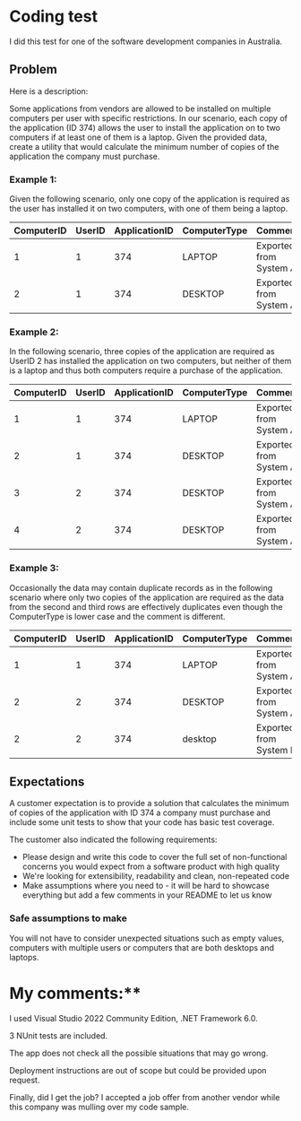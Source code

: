 # Coding test
I did this test for one of the software development companies in Australia.  

## Problem

Here is a description:

Some applications from vendors are allowed to be installed on multiple computers per user with specific restrictions. In our scenario, each copy of the application (ID 374) allows the user to install the application on to two computers if at least one of them is a laptop. Given the provided data, create a utility that would calculate the minimum number of copies of the application the company must purchase. 

### Example 1:

Given the following scenario,  only one copy of the application is required as the user has installed it on two computers, with one of them being a laptop. 
  
ComputerID  |   UserID  |    ApplicationID  |   ComputerType    |   Comment 
------------|-----------|-------------------|-------------------|----------
1           |   1       |   374             |   LAPTOP          |   Exported from System A 
2           |   1       |   374             |   DESKTOP         |   Exported from System A 


### Example 2:

In the following scenario, three copies of the application are required as UserID 2 has installed the application on two computers, but neither of them is a laptop and thus both computers require a purchase of the application. 

ComputerID  |   UserID  |    ApplicationID  |   ComputerType    |   Comment 
------------|-----------|-------------------|-------------------|----------
1           |   1       |   374             |   LAPTOP          |   Exported from System A 
2           |   1       |   374             |   DESKTOP         |   Exported from System A 
3           |   2       |   374             |   DESKTOP         |   Exported from System A 
4           |   2       |   374             |   DESKTOP         |   Exported from System A 

### Example 3:

Occasionally the data may contain duplicate records as in the following scenario where only two copies of the application are required as the data from the second and third rows are effectively duplicates even though the ComputerType is lower case and the comment is different.    

ComputerID  |   UserID  |    ApplicationID  |   ComputerType    |   Comment 
------------|-----------|-------------------|-------------------|----------
1           |   1       |   374             |   LAPTOP          |   Exported from System A 
2           |   2       |   374             |   DESKTOP         |   Exported from System A 
2           |   2       |   374             |   desktop         |   Exported from System B

## Expectations
A customer expectation is to provide a solution that calculates the minimum of copies of the application with ID 374 a company must purchase and include some unit tests to show that your code has basic test coverage. 

The customer also indicated the following requirements:
- Please design and write this code to cover the full set of non-functional concerns you would expect from a software product with high quality 
- We're looking for extensibility, readability and clean, non-repeated code
- Make assumptions where you need to - it will be hard to showcase everything but add a few comments in your README to let us know

### Safe assumptions to make
You will not have to consider unexpected situations such as empty values, computers with multiple users or computers that are both desktops and laptops.

# My comments:**

I used Visual Studio 2022 Community Edition, .NET Framework 6.0. 

3 NUnit tests are included. 

The app does not check all the possible situations that may go wrong. 

Deployment instructions are out of scope but could be provided upon request.

Finally, did I get the job? I accepted a job offer from another vendor while this company was mulling over my code sample.
